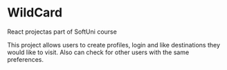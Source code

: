 # WildCard
React projectas part of SoftUni course

This project allows users to create profiles, login and like destinations they would like to visit.
Also can check for other users with the same preferences.
